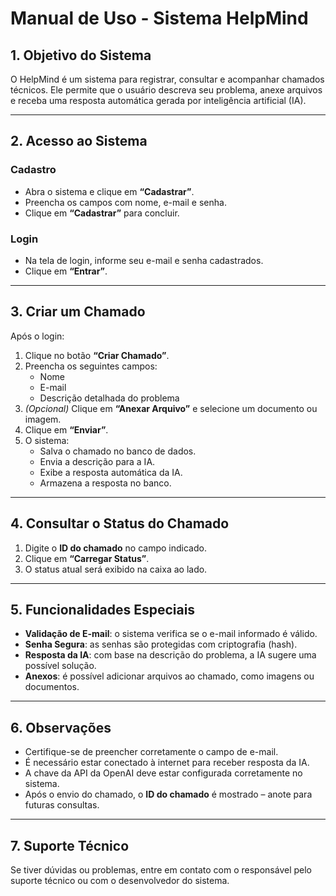 # Manual de Uso - Sistema HelpMind

## 1. Objetivo do Sistema
O HelpMind é um sistema para registrar, consultar e acompanhar chamados técnicos. Ele permite que o usuário descreva seu problema, anexe arquivos e receba uma resposta automática gerada por inteligência artificial (IA).

---

## 2. Acesso ao Sistema

### Cadastro
- Abra o sistema e clique em **“Cadastrar”**.
- Preencha os campos com nome, e-mail e senha.
- Clique em **“Cadastrar”** para concluir.

### Login
- Na tela de login, informe seu e-mail e senha cadastrados.
- Clique em **“Entrar”**.

---

## 3. Criar um Chamado

Após o login:

1. Clique no botão **“Criar Chamado”**.
2. Preencha os seguintes campos:
   - Nome
   - E-mail
   - Descrição detalhada do problema
3. *(Opcional)* Clique em **“Anexar Arquivo”** e selecione um documento ou imagem.
4. Clique em **“Enviar”**.
5. O sistema:
   - Salva o chamado no banco de dados.
   - Envia a descrição para a IA.
   - Exibe a resposta automática da IA.
   - Armazena a resposta no banco.

---

## 4. Consultar o Status do Chamado

1. Digite o **ID do chamado** no campo indicado.
2. Clique em **“Carregar Status”**.
3. O status atual será exibido na caixa ao lado.

---

## 5. Funcionalidades Especiais

- **Validação de E-mail**: o sistema verifica se o e-mail informado é válido.
- **Senha Segura**: as senhas são protegidas com criptografia (hash).
- **Resposta da IA**: com base na descrição do problema, a IA sugere uma possível solução.
- **Anexos**: é possível adicionar arquivos ao chamado, como imagens ou documentos.

---

## 6. Observações

- Certifique-se de preencher corretamente o campo de e-mail.
- É necessário estar conectado à internet para receber resposta da IA.
- A chave da API da OpenAI deve estar configurada corretamente no sistema.
- Após o envio do chamado, o **ID do chamado** é mostrado – anote para futuras consultas.

---

## 7. Suporte Técnico

Se tiver dúvidas ou problemas, entre em contato com o responsável pelo suporte técnico ou com o desenvolvedor do sistema.

